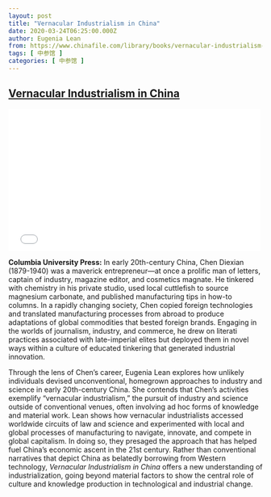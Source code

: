 ```yaml
---
layout: post
title: "Vernacular Industrialism in China"
date: 2020-03-24T06:25:00.000Z
author: Eugenia Lean
from: https://www.chinafile.com/library/books/vernacular-industrialism-china
tags: [ 中参馆 ]
categories: [ 中参馆 ]
---
```

<!--1585031100000-->
[Vernacular Industrialism in China](https://www.chinafile.com/library/books/vernacular-industrialism-china)
------

<div>
<div class="content">    <div class="field field-name-field-video-embed field-type-video-embed-field field-label-hidden">                      <div class="embedded-video video-above-fold">  <div class="player">    <iframe class id="vimeo-400009067--2" width="500" height="281" src="//player.vimeo.com/video/400009067?width=500&height=281&color=ffffff&portrait=0&title=0&byline=0&autoplay=0&loop=0&player_id=vimeo-400009067--2" frameborder="0" webkitallowfullscreen mozallowfullscreen allowfullscreen></iframe>  </div></div>            </div><div class="field field-name-body field-type-text-with-summary field-label-hidden">      <p><strong>Columbia University Press:</strong> In early 20th-century China, Chen Diexian (1879-1940) was a maverick entrepreneur—at once a prolific man of letters, captain of industry, magazine editor, and cosmetics magnate. He tinkered with chemistry in his private studio, used local cuttlefish to source magnesium carbonate, and published manufacturing tips in how-to columns. In a rapidly changing society, Chen copied foreign technologies and translated manufacturing processes from abroad to produce adaptations of global commodities that bested foreign brands. Engaging in the worlds of journalism, industry, and commerce, he drew on literati practices associated with late-imperial elites but deployed them in novel ways within a culture of educated tinkering that generated industrial innovation.</p><p>Through the lens of Chen’s career, Eugenia Lean explores how unlikely individuals devised unconventional, homegrown approaches to industry and science in early 20th-century China. She contends that Chen’s activities exemplify “vernacular industrialism,” the pursuit of industry and science outside of conventional venues, often involving ad hoc forms of knowledge and material work. Lean shows how vernacular industrialists accessed worldwide circuits of law and science and experimented with local and global processes of manufacturing to navigate, innovate, and compete in global capitalism. In doing so, they presaged the approach that has helped fuel China’s economic ascent in the 21st century. Rather than conventional narratives that depict China as belatedly borrowing from Western technology, <em>Vernacular Industrialism in China</em> offers a new understanding of industrialization, going beyond material factors to show the central role of culture and knowledge production in technological and industrial change.<span class="cube"></span></p>  </div>  </div>
</div>
